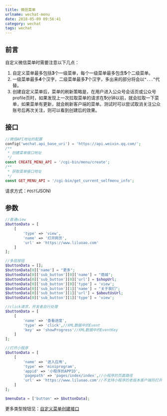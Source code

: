 ```yaml
---
title: 微信菜单
urlname: wechat-menu
date: 2018-05-09 09:56:41
category: wechat
tags: wechat
---
```

## 前言
自定义微信菜单时需要注意以下几点：
1. 自定义菜单最多包括**3**个一级菜单，每个一级菜单最多包含**5**个二级菜单。
2. 一级菜单最多**4**个汉字，二级菜单最多**7**个汉字，多出来的部分将会以`“...”`代替。
3. 创建自定义菜单后，菜单的刷新策略是，在用户进入公众号会话页或公众号profile页时，如果发现上一次拉取菜单的请求在**5**分钟以前，就会拉取一下菜单，如果菜单有更新，就会刷新客户端的菜单。测试时可以尝试取消关注公众账号后再次关注，则可以看到创建后的效果。
<!-- more -->
## 接口
```php
//微信API地址的配置
config('wechat.api_base_uri') = 'https://api.weixin.qq.com/';
/**
 * 创建菜单接口地址
 */
const CREATE_MENU_API = '/cgi-bin/menu/create';
/**
 * 获取菜单接口地址
 */
const GET_MENU_API = '/cgi-bin/get_current_selfmenu_info';
```
请求方式：`POST`(JSON)

## 参数
```php
//普通view
$buttonData = [
    [
        'type' => 'view',
        'name' => '打开网页',
        'url' => 'https://www.liluoao.com'
    ]
];

//多层按钮
$buttonData = [];
$buttonData[0]['name'] = "更多";
$buttonData[0]['sub_button'][0]['name'] = "商城";
$buttonData[0]['sub_button'][0]['url'] = $shopUrl;
$buttonData[0]['sub_button'][0]['type'] = 'view';
$buttonData[0]['sub_button'][1]['name'] = "关于我们";
$buttonData[0]['sub_button'][1]['url'] = $aboutUsUrl;
$buttonData[0]['sub_button'][1]['type'] = 'view';

//click请求，开发者自行处理
$buttonData = [
    [
        'name' => '查看进度',
        'type' => 'click',//XML数据中的Event
        'key' => 'showProgress'//XML数据中的EventKey
    ]
];

//打开小程序
$buttonData = [
    [
        'name' => '进入应用',
        'type' => 'miniprogram',
        'appid' => '小程序的APPID',
        'pagepath' => 'pages/index/index',//小程序的页面路径
        'url' => 'https://www.liluoao.com'//不支持小程序的老版本客户端将打开网页
    ]
];

$menuData = ['button' => $buttonData];
```

更多类型按钮见：[自定义菜单创建接口](https://mp.weixin.qq.com/wiki?t=resource/res_main&id=mp1421141013)